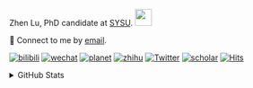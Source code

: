 <p>Zhen Lu, PhD candidate at <a href="https://phs.sysu.edu.cn/">SYSU</a>. <img src="https://media.giphy.com/media/WUlplcMpOCEmTGBtBW/giphy.gif" width="30">
</em></p>

💬 Connect to me by [email](mailto:luzh29@mail2.sysu.edu.cn).

[![bilibili](https://img.shields.io/badge/陆震同学-B站-yellow)](https://space.bilibili.com/32159908) [![wechat](https://img.shields.io/badge/陆震生物统计-微信公众号-important)](https://leslie-lu.github.io/uploads/qrcode.jpg) [![planet](https://img.shields.io/badge/陆震-知识星球-blueviolet)](https://wx.zsxq.com/dweb2) [![zhihu](https://img.shields.io/badge/陆震同学-知乎-blue)](https://www.zhihu.com/people/edison-70-18) [![Twitter](https://img.shields.io/badge/ZhenLu_Biost-Twitter-ff69b4)](https://twitter.com/ZhenLu_Biost) [![scholar](https://img.shields.io/badge/ZhenLu-Scholar-00ffff)](https://scholar.google.com/citations?user=LKLQ1g8AAAAJ) [![Hits](https://hits.seeyoufarm.com/api/count/incr/badge.svg?url=https%3A%2F%2Fgithub.com%2FLeslie-Lu%2FLeslie-Lu&count_bg=%2379C83D&title_bg=%23555555&icon=&icon_color=%23E7E7E7&title=hits&edge_flat=false)](https://hits.seeyoufarm.com)

<details>
 
<summary>GitHub Stats</summary>


<!--START_SECTION:waka-->
**🐱 My GitHub Data** 

> 📦 ? Used in GitHub's Storage 
 > 
> 🚫 Not Opted to Hire
 > 
> 📜 21 Public Repositories 
 > 
> 🔑 0 Private Repositories 
 > 
**I'm an Early 🐤** 

```text
🌞 Morning                30 commits          █░░░░░░░░░░░░░░░░░░░░░░░░   02.18 % 
🌆 Daytime                752 commits         ██████████████░░░░░░░░░░░   54.61 % 
🌃 Evening                545 commits         ██████████░░░░░░░░░░░░░░░   39.58 % 
🌙 Night                  50 commits          █░░░░░░░░░░░░░░░░░░░░░░░░   03.63 % 
```
📅 **I'm Most Productive on Wednesday** 

```text
Monday                   255 commits         █████░░░░░░░░░░░░░░░░░░░░   18.52 % 
Tuesday                  225 commits         ████░░░░░░░░░░░░░░░░░░░░░   16.34 % 
Wednesday                276 commits         █████░░░░░░░░░░░░░░░░░░░░   20.04 % 
Thursday                 196 commits         ████░░░░░░░░░░░░░░░░░░░░░   14.23 % 
Friday                   209 commits         ████░░░░░░░░░░░░░░░░░░░░░   15.18 % 
Saturday                 115 commits         ██░░░░░░░░░░░░░░░░░░░░░░░   08.35 % 
Sunday                   101 commits         ██░░░░░░░░░░░░░░░░░░░░░░░   07.33 % 
```


**I Mostly Code in R** 

```text
R                        8 repos             ██████████░░░░░░░░░░░░░░░   38.10 % 
HTML                     4 repos             █████░░░░░░░░░░░░░░░░░░░░   19.05 % 
Jupyter Notebook         3 repos             ████░░░░░░░░░░░░░░░░░░░░░   14.29 % 
Shell                    1 repo              █░░░░░░░░░░░░░░░░░░░░░░░░   04.76 % 
TeX                      1 repo              █░░░░░░░░░░░░░░░░░░░░░░░░   04.76 % 
```




 Last Updated on 11/04/2025 18:48:58 UTC
<!--END_SECTION:waka-->

-----

**NOTE: Top languages does not indicate my skill level or anything like that. It is just a metric of which languages have been hosted by me on GitHub based on the usage across repositories.**

</details>
